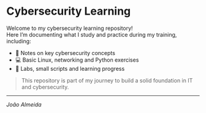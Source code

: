 # Cybersecurity Learning

Welcome to my cybersecurity learning repository!  
Here I’m documenting what I study and practice during my training, including:

- 🧠 Notes on key cybersecurity concepts  
- 💻 Basic Linux, networking and Python exercises  
- 🔐 Labs, small scripts and learning progress  

> This repository is part of my journey to build a solid foundation in IT and cybersecurity.

---
*João Almeida*
